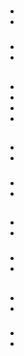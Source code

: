 # 

## 



### 

- 

- 

### 

- 



- 

## 







### 

- 
- 
- 
- 

### 

## 



### 

### 

## 



### 

- 

- 

### 

- 

- 

## 



### 

- 

- 

### 

- 

- 

## 

[]()

### 

- 

- 

[]()





### 

- 



- 




